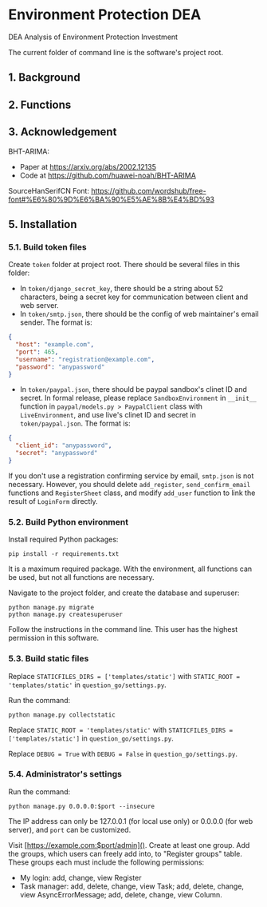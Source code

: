 # Environment Protection DEA
 DEA Analysis of Environment Protection Investment

The current folder of command line is the software's project root.

## 1. Background

## 2. Functions

## 3. Acknowledgement

BHT-ARIMA: 
- Paper at https://arxiv.org/abs/2002.12135
- Code at https://github.com/huawei-noah/BHT-ARIMA

SourceHanSerifCN Font: https://github.com/wordshub/free-font#%E6%80%9D%E6%BA%90%E5%AE%8B%E4%BD%93

## 5. Installation

### 5.1. Build token files

Create `token` folder at project root. There should be several files in this folder:
- In `token/django_secret_key`, there should be a string about 52 characters, being a secret key for communication between client and web server. 
- In `token/smtp.json`, there should be the config of web maintainer's email sender. The format is: 
```json
{
  "host": "example.com",
  "port": 465,
  "username": "registration@example.com",
  "password": "anypassword"
}
```
- In `token/paypal.json`, there should be paypal sandbox's clinet ID and secret. In formal release, please replace `SandboxEnvironment` in `__init__` function in `paypal/models.py > PaypalClient` class with `LiveEnvironment`, and use live's clinet ID and secret in `token/paypal.json`. The format is:
```json
{
  "client_id": "anypassword",
  "secret": "anypassword"
}
```

If you don't use a registration confirming service by email, `smtp.json` is not necessary. However, you should delete `add_register`, `send_confirm_email` functions and `RegisterSheet` class, and modify `add_user` function to link the result of `LoginForm` directly.

### 5.2.	Build Python environment

Install required Python packages:

```
pip install -r requirements.txt
```

It is a maximum required package. With the environment, all functions can be used, but not all functions are necessary.

Navigate to the project folder, and create the database and superuser:

```
python manage.py migrate
python manage.py createsuperuser
```

Follow the instructions in the command line. This user has the highest permission in this software.

### 5.3. Build static files

Replace `STATICFILES_DIRS = ['templates/static']` with `STATIC_ROOT = 'templates/static'` in `question_go/settings.py`.

Run the command: 
```
python manage.py collectstatic
```

Replace `STATIC_ROOT = 'templates/static'` with `STATICFILES_DIRS = ['templates/static']` in `question_go/settings.py`.

Replace `DEBUG = True` with `DEBUG = False` in `question_go/settings.py`.

### 5.4. Administrator's settings

Run the command: 
```
python manage.py 0.0.0.0:$port --insecure
```
The IP address can only be 127.0.0.1 (for local use only) or 0.0.0.0 (for web server), and `port` can be customized.

Visit [https://example.com:$port/admin](). Create at least one group. Add the groups, which users can freely add into, to "Register groups" table. These groups each must include the following permissions:
- My login: add, change, view Register
- Task manager: add, delete, change, view Task; add, delete, change, view AsyncErrorMessage;
  add, delete, change, view Column.
